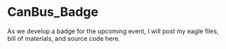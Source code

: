 # CanBus_Badge
As we develop a badge for the upcoming event, I will post my eagle files, bill of materials, and source code here.

